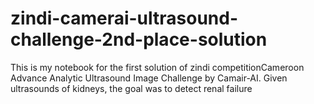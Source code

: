 # zindi-camerai-ultrasound-challenge-2nd-place-solution
This is my notebook for the first solution of zindi competitionCameroon Advance Analytic Ultrasound Image Challenge by Camair-AI. Given ultrasounds of kidneys, the goal was to detect renal failure
